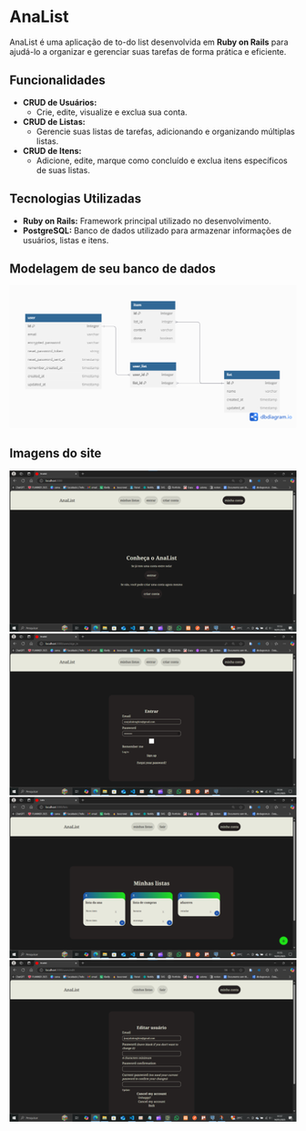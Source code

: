 # AnaList

AnaList é uma aplicação de to-do list desenvolvida em **Ruby on Rails** para ajudá-lo a organizar e gerenciar suas tarefas de forma prática e eficiente.

## Funcionalidades
- **CRUD de Usuários:** 
  - Crie, edite, visualize e exclua sua conta.
- **CRUD de Listas:** 
  - Gerencie suas listas de tarefas, adicionando e organizando múltiplas listas.
- **CRUD de Itens:** 
  - Adicione, edite, marque como concluído e exclua itens específicos de suas listas.

## Tecnologias Utilizadas
- **Ruby on Rails:** Framework principal utilizado no desenvolvimento.
- **PostgreSQL:** Banco de dados utilizado para armazenar informações de usuários, listas e itens.

## Modelagem de seu banco de dados
![imagem da modelagem](app/assets/images/model_final.png)

## Imagens do site

![imagem do site](app/assets/images/site1.png)
![imagem do site](app/assets/images/site2.png)
![imagem do site](app/assets/images/site3.png)
![imagem do site](app/assets/images/site4.png)